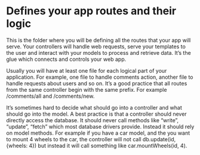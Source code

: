 # Defines your app routes and their logic

This is the folder where you will be defining all the routes that your app will serve. Your controllers will handle web requests, serve your templates to the user and interact with your models to process and retrieve data. It’s the glue which connects and controls your web app.

Usually you will have at least one file for each logical part of your application. For example, one file to handle comments action, another file to handle requests about users and so on. It’s a good practice that all routes from the same controller begin with the same prefix. For example /comments/all and /comments/new.

It’s sometimes hard to decide what should go into a controller and what should go into the model. A best practice is that a controller should never directly access the database. It should never call methods like “write”, “update”, “fetch” which most database drivers provide. Instead it should rely on model methods. For example if you have a car model, and the you want to mount 4 wheels to the car, the controller will not call db.update(id, {wheels: 4}) but instead it will call something like car.mountWheels(id, 4).